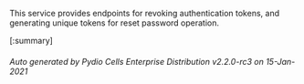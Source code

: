 






This service provides endpoints for revoking authentication tokens, and generating unique tokens for reset password operation.

[:summary]

###### Auto generated by Pydio Cells Enterprise Distribution v2.2.0-rc3 on 15-Jan-2021
